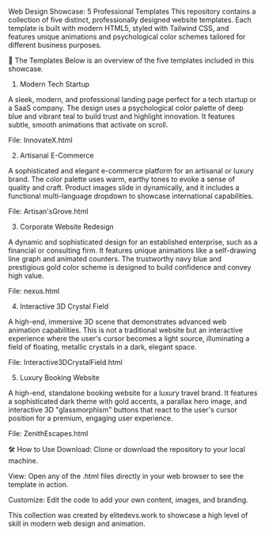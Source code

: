 Web Design Showcase: 5 Professional Templates
This repository contains a collection of five distinct, professionally designed website templates. Each template is built with modern HTML5, styled with Tailwind CSS, and features unique animations and psychological color schemes tailored for different business purposes.

🚀 The Templates
Below is an overview of the five templates included in this showcase.

1. Modern Tech Startup

A sleek, modern, and professional landing page perfect for a tech startup or a SaaS company. The design uses a psychological color palette of deep blue and vibrant teal to build trust and highlight innovation. It features subtle, smooth animations that activate on scroll.

File: InnovateX.html

2. Artisanal E-Commerce

A sophisticated and elegant e-commerce platform for an artisanal or luxury brand. The color palette uses warm, earthy tones to evoke a sense of quality and craft. Product images slide in dynamically, and it includes a functional multi-language dropdown to showcase international capabilities.

File: Artisan'sGrove.html

3. Corporate Website Redesign

A dynamic and sophisticated design for an established enterprise, such as a financial or consulting firm. It features unique animations like a self-drawing line graph and animated counters. The trustworthy navy blue and prestigious gold color scheme is designed to build confidence and convey high value.

File: nexus.html

4. Interactive 3D Crystal Field

A high-end, immersive 3D scene that demonstrates advanced web animation capabilities. This is not a traditional website but an interactive experience where the user's cursor becomes a light source, illuminating a field of floating, metallic crystals in a dark, elegant space.

File: Interactive3DCrystalField.html

5. Luxury Booking Website

A high-end, standalone booking website for a luxury travel brand. It features a sophisticated dark theme with gold accents, a parallax hero image, and interactive 3D "glassmorphism" buttons that react to the user's cursor position for a premium, engaging user experience.

File: ZenithEscapes.html

🛠️ How to Use
Download: Clone or download the repository to your local machine.

View: Open any of the .html files directly in your web browser to see the template in action.

Customize: Edit the code to add your own content, images, and branding.

This collection was created by elitedevs.work to showcase a high level of skill in modern web design and animation.


